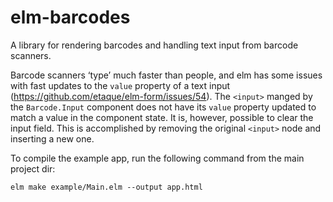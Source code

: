 # elm-barcodes

A library for rendering barcodes and handling text
input from barcode scanners.

Barcode scanners
‘type’ much faster than people, and elm has some issues with fast updates to
the `value` property of a text input (https://github.com/etaque/elm-form/issues/54).
The `<input>` manged by the `Barcode.Input` component does not have its `value`
property updated to match a value in the component state. It is, however,
possible to clear the input field. This is accomplished by removing the original
`<input>` node and inserting a new one.

To compile the example app, run the following command from the main project dir:

    elm make example/Main.elm --output app.html